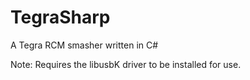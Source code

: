 # TegraSharp
A Tegra RCM smasher written in C#

Note: Requires the libusbK driver to be installed for use.
